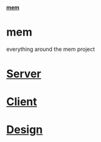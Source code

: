 #### [mem]()

# mem

everything around the mem project

# [Server](server)

# [Client](client)

# [Design](design)
